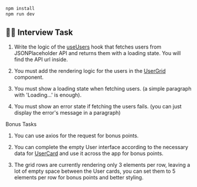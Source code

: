 ```bash
npm install
npm run dev
```

## 👩‍💻 Interview Task

1. Write the logic of the [useUsers](./hooks/useUsers.ts) hook that fetches users from JSONPlaceholder API and returns them with a loading state. You will find the API url inside.

2. You must add the rendering logic for the users in the [UserGrid](./components/UserGrid.tsx) component.

3. You must show a loading state when fetching users. (a simple paragraph with 'Loading...' is enough).

4. You must show an error state if fetching the users fails. (you can just display the error's message in a paragraph)

Bonus Tasks

1. You can use axios for the request for bonus points.

2. You can complete the empty User interface according to the necessary data for [UserCard](./components/UserCard.tsx) and use it across the app for bonus points.

3. The grid rows are currently rendering only 3 elements per row, leaving a lot of empty space between the User cards, you can set them to 5 elements per row for bonus points and better styling.
